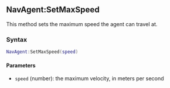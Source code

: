 ## NavAgent:SetMaxSpeed

This method sets the maximum speed the agent can travel at.

### Syntax

```lua
NavAgent:SetMaxSpeed(speed)
```

#### Parameters

- `speed` (number): the maximum velocity, in meters per second